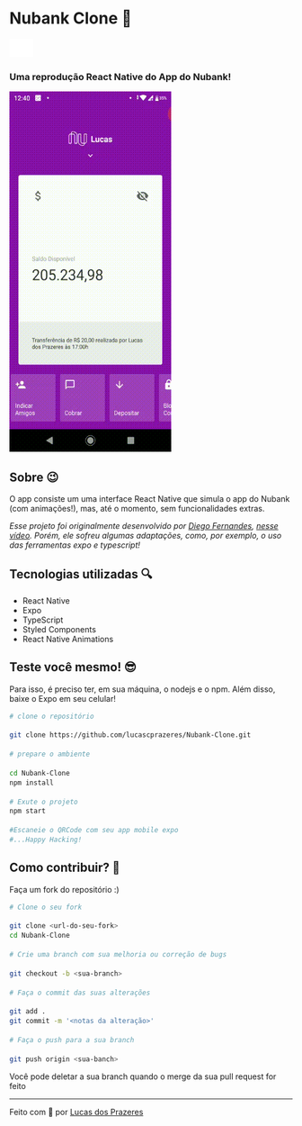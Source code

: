 # Nubank Clone :money_with_wings:

![](assets/Nubank_Logo.png)

### Uma reprodução React Native do App do Nubank!

![](.github/nubank.gif)

## Sobre :wink:
O app consiste um uma interface React Native que simula o app do Nubank (com animações!), mas, até o momento, sem funcionalidades extras.

*Esse projeto foi originalmente desenvolvido por [Diego Fernandes](https://github.com/diego3g), [nesse vídeo](https://www.youtube.com/watch?v=DDm0M_rZLJo&t=35s). Porém, ele sofreu algumas adaptações, como, por exemplo, o uso das ferramentas expo e typescript!*

## Tecnologias utilizadas :mag:
* React Native
* Expo
* TypeScript
* Styled Components
* React Native Animations

## Teste você mesmo! :sunglasses:

Para isso, é preciso ter, em sua máquina, o nodejs e o npm. Além disso, baixe o Expo em seu celular!

```bash
# clone o repositório

git clone https://github.com/lucascprazeres/Nubank-Clone.git

# prepare o ambiente

cd Nubank-Clone
npm install

# Exute o projeto
npm start

#Escaneie o QRCode com seu app mobile expo
#...Happy Hacking!
``` 


## Como contribuir? 🤔

Faça um fork do repositório :)

```bash
# Clone o seu fork

git clone <url-do-seu-fork>
cd Nubank-Clone

# Crie uma branch com sua melhoria ou correção de bugs

git checkout -b <sua-branch>

# Faça o commit das suas alterações

git add .
git commit -m '<notas da alteração>'

# Faça o push para a sua branch

git push origin <sua-banch>
```

Você pode deletar a sua branch quando o merge da sua pull request for feito

***
Feito com :purple_heart: por [Lucas dos Prazeres](https://www.linkedin.com/in/lucas-prazeres/)



